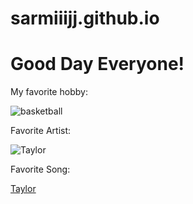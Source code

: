 # sarmiiijj.github.io
# Good Day Everyone!
My favorite hobby:

![basketball](https://cdn.nba.com/manage/2022/09/GettyImages-1370244705-scaled-e1662759035178.jpg)

Favorite Artist:

![Taylor](https://lh3.googleusercontent.com/_fnSo5pFwGb7QJZL6iOTYkHwSJ9yvA16yKZRHUTDodzKTu3kUFu9apc69J8SlP-Q2HUymWy4TNxK4B9mUhubl01d)

Favorite Song:

[Taylor](https://youtu.be/b1kbLwvqugk)




